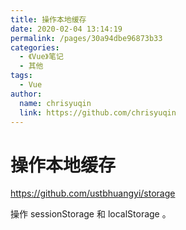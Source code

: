 ```yaml
---
title: 操作本地缓存
date: 2020-02-04 13:14:19
permalink: /pages/30a94dbe96873b33
categories:
  - 《Vue》笔记
  - 其他
tags:
  - Vue
author:
  name: chrisyuqin
  link: https://github.com/chrisyuqin
---
```

# 操作本地缓存

<https://github.com/ustbhuangyi/storage>

操作 sessionStorage 和 localStorage 。
